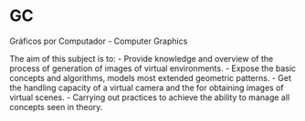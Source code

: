 # GC
Gráficos por Computador - Computer Graphics

The aim of this subject is to:
    - Provide knowledge and overview of the process of generation of images of virtual environments.
    - Expose the basic concepts and algorithms, models most extended geometric patterns.
    - Get the handling capacity of a virtual camera and the for obtaining images of virtual scenes.
    - Carrying out practices to achieve the ability to manage all concepts seen in theory.
